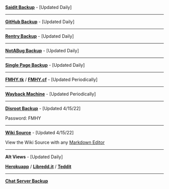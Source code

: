 **[Saidit Backup](https://saidit.net/s/freemediaheckyeah/wiki/index)** - [Updated Daily]

***

**[GitHub Backup](https://github.com/nbats/FMHY/wiki/FREEMEDIAHECKYEAH)** - [Updated Daily]

***

**[Rentry Backup](https://rentry.co/FMHY)** - [Updated Daily]

***

**[NotABug Backup](https://notabug.org/nbatman/freemediaheckyeah/wiki/_pages)** - [Updated Daily]

***

**[Single Page Backup](https://gist.github.com/taskylizard/5ba73bf97dccf159316edcf4c6520856)** - [Updated Daily]

***

**[FMHY.tk](https://fmhy.tk/)** / **[FMHY.cf](https://fmhy.cf/)**  - [Updated Periodically]

***

**[Wayback Machine](https://web.archive.org/web/20211218000000*/https://www.reddit.com/r/FREEMEDIAHECKYEAH/)** - [Updated Periodically]

***

**[Disroot Backup](https://bin.disroot.org/?6fd0a2d68707e714#AcS2iwWUts8Y6xeUCKBJwpmrChFu4HauSPpAT2VJFYsa)** - [Updated 4/15/22]

Password: FMHY

***

**[Wiki Source](https://ufile.io/svvbewp7)** - [Updated 4/15/22]

View the Wiki Source with any [Markdown Editor](https://redditpreview.com/)

***

**Alt Views** - [Updated Daily]

**[Herokuapp](https://fmhy.herokuapp.com/)** / **[Libredd.it](https://libredd.it/r/FREEMEDIAHECKYEAH/wiki)** / **[Teddit](https://teddit.net/r/FREEMEDIAHECKYEAH/wiki)**


***

**[Chat Server Backup](https://mega.nz/folder/cRRCQSrb#cT9Pkauyena6IWBt7zYZJw)**